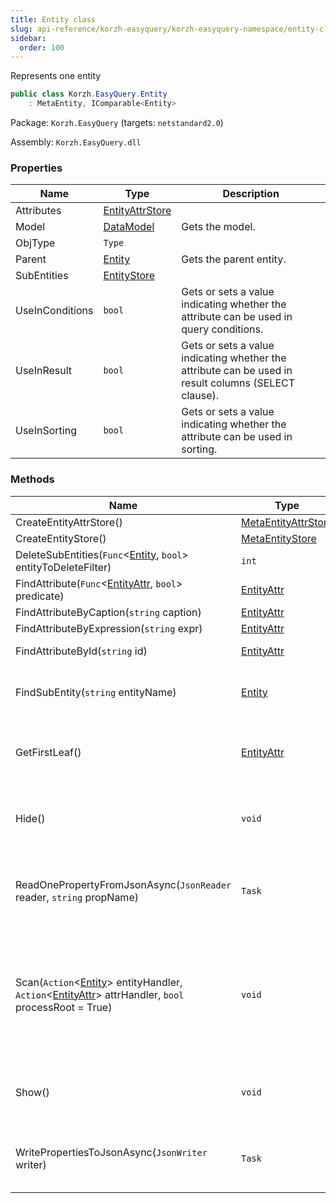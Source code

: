 ```yaml
---
title: Entity class
slug: api-reference/korzh-easyquery/korzh-easyquery-namespace/entity-class
sidebar:
  order: 100
---
```


Represents one entity
```csharp
public class Korzh.EasyQuery.Entity
    : MetaEntity, IComparable<Entity>

```
Package: `Korzh.EasyQuery` (targets: `netstandard2.0`)

Assembly: `Korzh.EasyQuery.dll`

### Properties

| Name | Type | Description | 
| --- | --- | --- | 
| Attributes | [EntityAttrStore](///////////////easyquery/docs/api-reference/korzh-easyquery/korzh-easyquery-namespace/entityattrstore-class) |  | 
| Model | [DataModel](///////////////easyquery/docs/api-reference/korzh-easyquery/korzh-easyquery-namespace/datamodel-class) | Gets the model. | 
| ObjType | `Type` |  | 
| Parent | [Entity](///////////////easyquery/docs/api-reference/korzh-easyquery/korzh-easyquery-namespace/entity-class) | Gets the parent entity. | 
| SubEntities | [EntityStore](///////////////easyquery/docs/api-reference/korzh-easyquery/korzh-easyquery-namespace/entitystore-class) |  | 
| UseInConditions | `bool` | Gets or sets a value indicating whether the attribute can be used in query conditions. | 
| UseInResult | `bool` | Gets or sets a value indicating whether the attribute can be used in result columns (SELECT clause). | 
| UseInSorting | `bool` | Gets or sets a value indicating whether the attribute can be used in sorting. | 


### Methods

| Name | Type | Description | 
| --- | --- | --- | 
| CreateEntityAttrStore() | [MetaEntityAttrStore](///////////////easyquery/docs/api-reference/easydata-core/easydata-namespace/metaentityattrstore-class) |  | 
| CreateEntityStore() | [MetaEntityStore](///////////////easyquery/docs/api-reference/easydata-core/easydata-namespace/metaentitystore-class) |  | 
| DeleteSubEntities(`Func`&lt;[Entity](///////////////easyquery/docs/api-reference/korzh-easyquery/korzh-easyquery-namespace/entity-class), `bool`&gt; entityToDeleteFilter) | `int` | Deletes the sub-entities. | 
| FindAttribute(`Func`&lt;[EntityAttr](///////////////easyquery/docs/api-reference/korzh-easyquery/korzh-easyquery-namespace/entityattr-class), `bool`&gt; predicate) | [EntityAttr](///////////////easyquery/docs/api-reference/korzh-easyquery/korzh-easyquery-namespace/entityattr-class) |  | 
| FindAttributeByCaption(`string` caption) | [EntityAttr](///////////////easyquery/docs/api-reference/korzh-easyquery/korzh-easyquery-namespace/entityattr-class) |  | 
| FindAttributeByExpression(`string` expr) | [EntityAttr](///////////////easyquery/docs/api-reference/korzh-easyquery/korzh-easyquery-namespace/entityattr-class) |  | 
| FindAttributeById(`string` id) | [EntityAttr](///////////////easyquery/docs/api-reference/korzh-easyquery/korzh-easyquery-namespace/entityattr-class) | Finds the attribute by its ID. | 
| FindSubEntity(`string` entityName) | [Entity](///////////////easyquery/docs/api-reference/korzh-easyquery/korzh-easyquery-namespace/entity-class) | Finds a sub-entity in current entity by its name. | 
| GetFirstLeaf() | [EntityAttr](///////////////easyquery/docs/api-reference/korzh-easyquery/korzh-easyquery-namespace/entityattr-class) | Gets the first attribute in all attributes and sub-entities of the current entity. | 
| Hide() | `void` | Hides this entity (turns off UseInConditions, UseInResult and UseInSorting) | 
| ReadOnePropertyFromJsonAsync(`JsonReader` reader, `string` propName) | `Task` | Reads one entity property from JSON (asynchronous way) or skips unused. | 
| Scan(`Action`&lt;[Entity](///////////////easyquery/docs/api-reference/korzh-easyquery/korzh-easyquery-namespace/entity-class)&gt; entityHandler, `Action`&lt;[EntityAttr](///////////////easyquery/docs/api-reference/korzh-easyquery/korzh-easyquery-namespace/entityattr-class)&gt; attrHandler, `bool` processRoot = True) | `void` | Scans all child entities and attributes (including this one one) calls entityHandler and attrHanlder delegates (correspondingly) for each of them | 
| Show() | `void` | Shows this entity (turns on UseInConditions, UseInResult and UseInSorting) | 
| WritePropertiesToJsonAsync(`JsonWriter` writer) | `Task` | Writes entity's properties to JSON (asynchronous way). |
